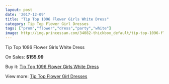 ```yaml
---
layout: post
date: '2017-12-09'
title: "Tip Top 1096 Flower Girls White Dress"
category: Tip Top Flower Girl Dresses
tags: ["prom","flower","dress","party","white"]
image: http://img.princessan.com/34082-thickbox_default/tip-top-1096-flower-girls-white-dress.jpg
---
```

Tip Top 1096 Flower Girls White Dress

On Sales: **$155.99**
<a href="https://www.princessan.com/en/15894-tip-top-1096-flower-girls-white-dress.html"><amp-img layout="responsive" width="600" height="600" src="//img.princessan.com/34082-thickbox_default/tip-top-1096-flower-girls-white-dress.jpg" alt="Tip Top 1096 Flower Girls White Dress 0" /></a>

Buy it: [Tip Top 1096 Flower Girls White Dress](https://www.princessan.com/en/15894-tip-top-1096-flower-girls-white-dress.html "Tip Top 1096 Flower Girls White Dress")

View more: [Tip Top Flower Girl Dresses](https://www.princessan.com/en/121- "Tip Top Flower Girl Dresses")